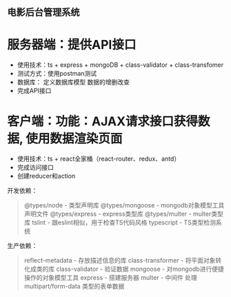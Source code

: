 ## 电影后台管理系统

# 服务器端：提供API接口
- 使用技术：ts + express + mongoDB + class-validator + class-transfomer
- 测试方式：使用postman测试
- 数据库：
    定义数据库模型
    数据的增删改查
- 完成API接口

# 客户端：功能：AJAX请求接口获得数据, 使用数据渲染页面
- 使用技术：ts + react全家桶（react-router、redux、antd）
- 完成访问接口
- 创建reducer和action

开发依赖：
> @types/node - 类型声明库
> @types/mongoose - mongodb对象模型工具声明文件
> @types/express - express类型库
> @types/multer - multer类型库
> tslint - 跟eslint相似，用于检查TS代码风格
> typescript - TS类型检测系统

生产依赖：
> reflect-metadata - 存放描述信息的库
> class-transformer - 将平面对象转化成类的库
> class-validator - 验证数据
> mongoose - 对mongodb进行便捷操作的对象模型工具
> express - 搭建服务器
> multer - 中间件 处理multipart/form-data 类型的表单数据
